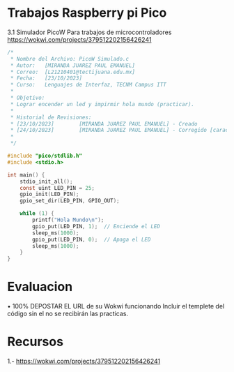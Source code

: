 # Trabajos Raspberry pi Pico
3.1 Simulador PicoW
Para trabajos de microcontroladores
https://wokwi.com/projects/379512202156426241
```C
/*
 * Nombre del Archivo: PicoW Simulado.c
 * Autor:   [MIRANDA JUAREZ PAUL EMANUEL]
 * Correo:  [L21210401@tectijuana.edu.mx]
 * Fecha:   [23/10/2023]
 * Curso:   Lenguajes de Interfaz, TECNM Campus ITT
 * 
 * Objetivo:
 * Lograr encender un led y impirmir hola mundo (practicar).
 *
 * Historial de Revisiones:
 * [23/10/2023]        [MIRANDA JUAREZ PAUL EMANUEL] - Creado
 * [24/10/2023]        [MIRANDA JUAREZ PAUL EMANUEL] - Corregido [característica/corrección]
 *
 */

#include "pico/stdlib.h"
#include <stdio.h>

int main() {
    stdio_init_all();
    const uint LED_PIN = 25;
    gpio_init(LED_PIN);
    gpio_set_dir(LED_PIN, GPIO_OUT);

    while (1) {
        printf("Hola Mundo\n");
        gpio_put(LED_PIN, 1);  // Enciende el LED
        sleep_ms(1000);
        gpio_put(LED_PIN, 0);  // Apaga el LED
        sleep_ms(1000);
    }
}
```

# Evaluacion
• 100% DEPOSTAR EL URL de su Wokwi funcionando Incluir el templete del código sin el no se recibirán las practicas.
# Recursos
1.- https://wokwi.com/projects/379512202156426241
